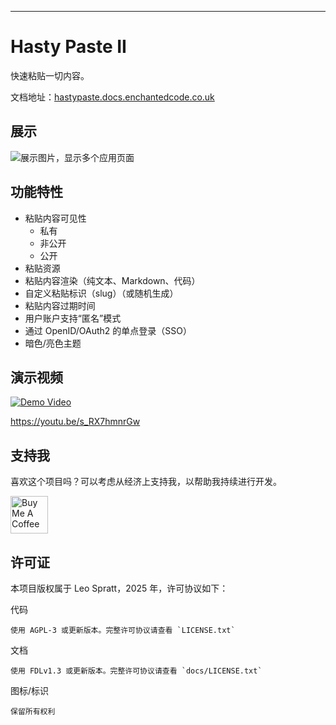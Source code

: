 ---
# Hasty Paste II
快速粘贴一切内容。

文档地址：[hastypaste.docs.enchantedcode.co.uk](https://hastypaste.docs.enchantedcode.co.uk/)

## 展示
![展示图片，显示多个应用页面](./docs/static/showcase.webp)

## 功能特性
- 粘贴内容可见性
  - 私有
  - 非公开
  - 公开
- 粘贴资源
- 粘贴内容渲染（纯文本、Markdown、代码）
- 自定义粘贴标识（slug）（或随机生成）
- 粘贴内容过期时间
- 用户账户支持“匿名”模式
- 通过 OpenID/OAuth2 的单点登录（SSO）
- 暗色/亮色主题

## 演示视频
[![Demo Video](https://img.youtube.com/vi/s_RX7hmnrGw/0.jpg)](https://youtu.be/s_RX7hmnrGw "Demo Video")

<https://youtu.be/s_RX7hmnrGw>

## 支持我
喜欢这个项目吗？可以考虑从经济上支持我，以帮助我持续进行开发。

<a href="https://www.buymeacoffee.com/leospratt" target="_blank"><img src="https://cdn.buymeacoffee.com/buttons/v2/default-blue.png" alt="Buy Me A Coffee" height=60></a>

## 许可证
本项目版权属于 Leo Spratt，2025 年，许可协议如下：

代码

    使用 AGPL-3 或更新版本。完整许可协议请查看 `LICENSE.txt`

文档

    使用 FDLv1.3 或更新版本。完整许可协议请查看 `docs/LICENSE.txt`

图标/标识

    保留所有权利